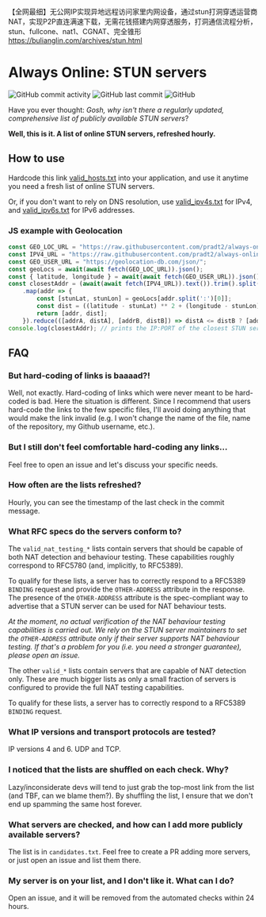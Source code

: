 【全网最细】无公网IP实现异地远程访问家里内网设备，通过stun打洞穿透运营商NAT，实现P2P直连满速下载，无需花钱搭建内网穿透服务，打洞通信流程分析，stun、fullcone、nat1、CGNAT、完全锥形
https://bulianglin.com/archives/stun.html
# Always Online: STUN servers
![GitHub commit activity](https://img.shields.io/github/commit-activity/w/pradt2/always-online-stun?style=for-the-badge)
![GitHub last commit](https://img.shields.io/github/last-commit/pradt2/always-online-stun?style=for-the-badge)
![GitHub](https://img.shields.io/github/license/pradt2/always-online-stun?style=for-the-badge)

Have you ever thought: *Gosh, why isn't there a regularly updated, comprehensive list of publicly available STUN servers*?

**Well, this is it. A list of online STUN servers, refreshed hourly.**

## How to use
Hardcode this link [valid_hosts.txt](https://raw.githubusercontent.com/pradt2/always-online-stun/master/valid_hosts.txt) into your application, and use it anytime you need a fresh list of online STUN servers.

Or, if you don't want to rely on DNS resolution, use [valid_ipv4s.txt](https://raw.githubusercontent.com/pradt2/always-online-stun/master/valid_ipv4s.txt) for IPv4, and [valid_ipv6s.txt](https://raw.githubusercontent.com/pradt2/always-online-stun/master/valid_ipv6s.txt) for IPv6 addresses.

### JS example with Geolocation

```javascript
const GEO_LOC_URL = "https://raw.githubusercontent.com/pradt2/always-online-stun/master/geoip_cache.txt";
const IPV4_URL = "https://raw.githubusercontent.com/pradt2/always-online-stun/master/valid_ipv4s.txt";
const GEO_USER_URL = "https://geolocation-db.com/json/";
const geoLocs = await(await fetch(GEO_LOC_URL)).json();
const { latitude, longitude } = await(await fetch(GEO_USER_URL)).json();
const closestAddr = (await(await fetch(IPV4_URL)).text()).trim().split('\n')
    .map(addr => {
        const [stunLat, stunLon] = geoLocs[addr.split(':')[0]];
        const dist = ((latitude - stunLat) ** 2 + (longitude - stunLon) ** 2 ) ** .5;
        return [addr, dist];
    }).reduce(([addrA, distA], [addrB, distB]) => distA <= distB ? [addrA, distA] : [addrB, distB])[0];
console.log(closestAddr); // prints the IP:PORT of the closest STUN server
```

## FAQ

### But hard-coding of links is baaaad?!
Well, not exactly. Hard-coding of links which were never meant to be hard-coded is bad.
Here the situation is different. Since I recommend that users hard-code the links to the few specific files, I'll avoid doing anything that would make the link invalid (e.g. I won't change the name of the file, name of the repository, my Github username, etc.).

### But I still don't feel comfortable hard-coding any links...
Feel free to open an issue and let's discuss your specific needs.

### How often are the lists refreshed?
Hourly, you can see the timestamp of the last check in the commit message.

### What RFC specs do the servers conform to? 

The `valid_nat_testing_*` lists contain servers that should be capable of both NAT detection and behaviour testing. These capabilities
roughly correspond to RFC5780 (and, implicitly, to RFC5389).

To qualify for these lists, a server has to correctly respond to a RFC5389 `BINDING` request and provide the `OTHER-ADDRESS` attribute in the response.
The presence of the `OTHER-ADDRESS` attribute is the spec-compliant way to advertise that a STUN server can be used for NAT behaviour tests.

_At the moment, no actual verification of the NAT behaviour testing capabilities is carried out. 
We rely on the STUN server maintainers to set the `OTHER-ADDRESS` attribute only if their server supports NAT behaviour testing.
If that's a problem for you (i.e. you need a stronger guarantee), please open an issue._

The other `valid_*` lists contain servers that are capable of NAT detection only. These are much bigger lists as only a small fraction 
of servers is configured to provide the full NAT testing capabilities.

To qualify for these lists, a server has to correctly respond to a RFC5389 `BINDING` request.

### What IP versions and transport protocols are tested?
IP versions 4 and 6. UDP and TCP.

### I noticed that the lists are shuffled on each check. Why?
Lazy/inconsiderate devs will tend to just grab the top-most link from the list (and TBF, can we blame them?).
By shuffling the list, I ensure that we don't end up spamming the same host forever.

### What servers are checked, and how can I add more publicly available servers?
The list is in `candidates.txt`. Feel free to create a PR adding more servers, or just open an issue and list them there.

### My server is on your list, and I don't like it. What can I do?
Open an issue, and it will be removed from the automated checks within 24 hours.

